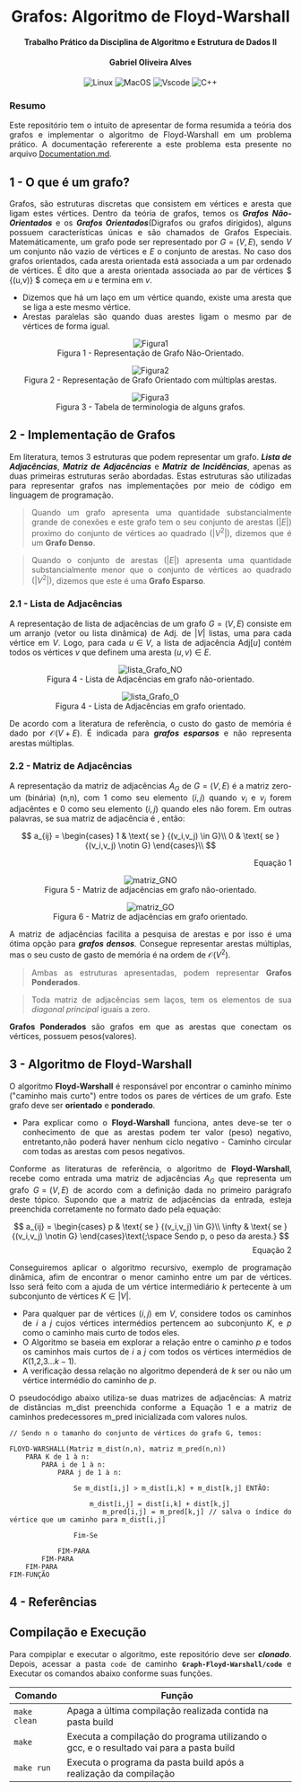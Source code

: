 <div align="justify">

<div align="center">

# Grafos: Algoritmo de Floyd-Warshall

#### Trabalho Prático da Disciplina de Algoritmo e Estrutura de Dados II

#### Gabriel Oliveira Alves

![Linux](https://img.shields.io/badge/Linux-FCC624?style=for-the-badge&logo=linux&logoColor=black) ![MacOS](https://img.shields.io/badge/mac%20os-000000?style=for-the-badge&logo=apple&logoColor=white) ![Vscode](https://img.shields.io/badge/VSCode-0078D4?style=for-the-badge&logo=visual%20studio%20code&logoColor=white) ![C++](https://img.shields.io/badge/C%2B%2B-00599C?style=for-the-badge&logo=c%2B%2B&logoColor=white)

</div>

### Resumo
Este repositório tem o intuito de apresentar de forma resumida a teória dos grafos e implementar o algoritmo de Floyd-Warshall em um problema prático. A documentação refererente a este problema esta presente no arquivo [Documentation.md](Documentation.md).

## 1 - O que é um grafo?

Grafos, são estruturas discretas que consistem em vértices e aresta que ligam estes vértices. Dentro da teória de grafos, temos os ***Grafos Não-Orientados*** e os ***Grafos Orientados***(Digrafos ou grafos dirigidos), alguns possuem características únicas e são chamados de Grafos Especiais. Matemáticamente, um grafo pode ser representado por $G = (V,E)$, sendo $V$ um conjunto não vazio de vértices e $E$ o conjunto de arestas. No caso dos grafos orientados, cada aresta orientada está associada a um par ordenado de vértices. É dito que a aresta orientada associada ao par de vértices $ {(u,v)} $ começa em $u$ e termina em $v$.

- Dizemos que há um laço em um vértice quando, existe uma aresta que se liga a este mesmo vértice.
- Arestas paralelas são quando duas arestes ligam o mesmo par de vértices de forma igual.

<div align="center">

![Figura1](./assets/figura1.png "figura1.png")<br>
Figura 1 - Representação de Grafo Não-Orientado.

![Figura2](./assets/figura2.png "figura2.png")<br>
Figura 2 - Representação de Grafo Orientado com múltiplas arestas.

![Figura3](./assets/figura3.png "figura3.png")<br>
Figura 3 - Tabela de terminologia de alguns grafos.

</div>

## 2 - Implementação de Grafos

Em literatura, temos 3 estruturas que podem representar um grafo. ***Lista de Adjacências***, ***Matriz de Adjacências*** e ***Matriz de Incidências***, apenas as duas primeiras estruturas serão abordadas. Estas estruturas são utilizadas para representar grafos nas implementações por meio de código em linguagem de programação.

> Quando um grafo apresenta uma quantidade substancialmente  grande de conexões e este grafo tem o seu conjunto de arestas $(|E|)$ proximo do conjunto de vértices ao quadrado $(|V^2|)$, dizemos que é um **Grafo Denso**.

> Quando o conjunto de arestas $(|E|)$ apresenta uma quantidade substancialmente menor que o conjunto de vértices ao quadrado $(|V^2|)$, dizemos que este é uma **Grafo Esparso**.

### 2.1 - Lista de Adjacências

A representação de lista de adjacências de um grafo $G = (V , E )$ consiste em um arranjo (vetor ou lista dinâmica) de Adj. de $|V|$ listas, uma para cada vértice em $V$. Logo, para cada $u ∈ V$, a lista de adjacência Adj[$u$] contém todos os vértices $v$ que definem uma aresta $(u, v ) ∈ E$.

<div align="center">

![lista_Grafo_NO](./assets/listGNO.png)<br> Figura 4 - Lista de Adjacências em grafo não-orientado.

![lista_Grafo_O](./assets/listGO.png)<br> Figura 4 - Lista de Adjacências em grafo orientado.
</div>

De acordo com a literatura de referência, o custo do gasto de memória é dado por $\mathcal{O}(V+E)$. É indicada para ***grafos esparsos*** e não representa arestas múltiplas.

### 2.2 - Matriz de Adjacências

A representação da matriz de adjacências $A_G$ de $G = (V,E)$ é a matriz zero-um (binária) (n,n), com 1 como seu elemento $(i,j)$ quando $v_i$ e $v_j$ forem adjacêntes e 0 como seu elemento $(i,j)$ quando eles não forem. Em outras palavras, se sua matriz de adjacência é , então:


<div align="right">

$$
a_{ij} = \begin{cases}
1 & \text{ se } {(v_i,v_j) \in G}\\ 
0 & \text{ se } {(v_i,v_j) \notin G}
\end{cases}\\
$$

Equação 1
</div>



<div align="center">

![matriz_GNO](./assets/matriz_GNO.png)<br>
Figura 5 - Matriz de adjacências em grafo não-orientado.

![matriz_GO](./assets/matriz_GO.png)<br>
Figura 6 - Matriz de adjacências em grafo orientado.

</div>

A matriz de adjacências facilita a pesquisa de arestas e por isso é uma ótima opção para ***grafos densos***. Consegue representar arestas múltiplas, mas o seu custo de gasto de memória é na ordem de $\mathcal{O}(V^2)$.

> Ambas as estruturas apresentadas, podem representar **Grafos Ponderados**.

> Toda matriz de adjacências sem laços, tem os elementos de sua *diagonal principal* iguais a zero.



**Grafos Ponderados** são grafos em que as arestas que conectam os vértices, possuem pesos(valores).

## 3 - Algoritmo de Floyd-Warshall

O algoritmo **Floyd-Warshall** é responsável por encontrar o caminho mínimo ("caminho mais curto") entre todos os pares de vértices de um grafo. Este grafo deve ser **orientado** e **ponderado**.

- Para explicar como o **Floyd-Warshall** funciona, antes deve-se ter o conhecimento de que as arestas podem ter valor (peso) negativo, entretanto,não poderá haver nenhum ciclo negativo - Caminho circular com todas as arestas com pesos negativos.

Conforme as literaturas de referência, o algoritmo de **Floyd-Warshall**, recebe como entrada uma matriz de adjacências $A_G$ que representa um grafo $G = (V,E)$ de acordo com a definição dada no primeiro parágrafo deste tópico. Supondo que a matriz de adjacências da entrada, esteja preenchida corretamente no formato dado pela equação:

<div align="right">

$$
a_{ij} = \begin{cases}
p & \text{ se } {(v_i,v_j) \in G}\\ 
\infty & \text{ se } {(v_i,v_j) \notin G}
\end{cases}\text{;\space Sendo p, o peso da aresta.}
$$
Equação 2
</div>

Conseguiremos aplicar o algoritmo recursivo, exemplo de programação dinâmica, afim de encontrar o menor caminho entre um par de vértices. Isso será feito com a ajuda de um vértice intermediário $k$ pertecente à um subconjunto de vértices $K \in |V|$.
 - Para qualquer par de vértices $(i,j)$ em $V$, considere todos os caminhos de $i$ a $j$ cujos vértices intermédios pertencem ao subconjunto $K$, e $p$ como o caminho mais curto de todos eles.
 - O Algoritmo se baseia em explorar a relação entre o caminho $p$ e todos os caminhos mais curtos de $i$ a $j$ com todos os vértices intermédios de $K$(1,2,3...$k-1$).
 - A verificação dessa relação no algoritmo dependerá de $k$ ser ou não um vértice intermédio do caminho de $p$.

O pseudocódigo abaixo utiliza-se duas matrizes de adjacências: A matriz de distâncias $\text{m\_dist}$ preenchida conforme a Equação 1 e a matriz de caminhos predecessores $\text{m\_pred}$ inicializada com valores nulos.  

```
// Sendo n o tamanho do conjunto de vértices do grafo G, temos:

FLOYD-WARSHALL(Matriz m_dist(n,n), matriz m_pred(n,n))
    PARA K de 1 à n:
        PARA i de 1 à n:
            PARA j de 1 à n:

                Se m_dist[i,j] > m_dist[i,k] + m_dist[k,j] ENTÃO:
                    
                    m_dist[i,j] = dist[i,k] + dist[k,j]
                    m_pred[i,j] = m_pred[k,j] // salva o índice do vértice que um caminho para m_dist[i,j]
                
                Fim-Se

            FIM-PARA
        FIM-PARA
    FIM-PARA
FIM-FUNÇÃO
```


## 4 - Referências

## Compilação e Execução

Para compiplar e executar o algoritmo, este repositório deve ser ***clonado***. Depois, acessar a pasta `code` de caminho **`Graph-Floyd-Warshall/code`** e Executar os comandos abaixo conforme suas funções.

| Comando                |  Função                                                                                           |                     
| -----------------------| ------------------------------------------------------------------------------------------------- |
|  `make clean`          | Apaga a última compilação realizada contida na pasta build                                        |
|  `make`                | Executa a compilação do programa utilizando o gcc, e o resultado vai para a pasta build           |
|  `make run`            | Executa o programa da pasta build após a realização da compilação                                 |


</div>